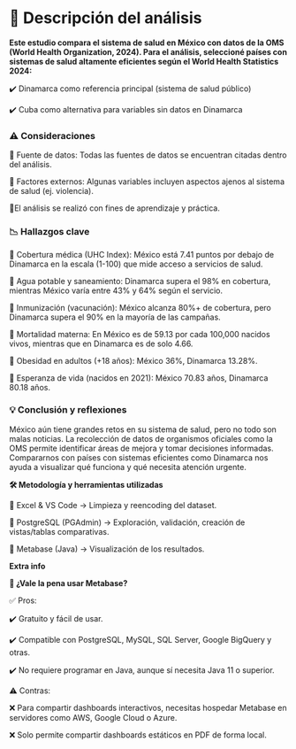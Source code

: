 # 🏥 Descripción del análisis

**Este estudio compara el sistema de salud en México con datos de la OMS (World Health Organization, 2024). Para el análisis, seleccioné países con sistemas de salud altamente eficientes según el World Health Statistics 2024:**

✔️ Dinamarca como referencia principal (sistema de salud público)

✔️ Cuba como alternativa para variables sin datos en Dinamarca

### ⚠️ Consideraciones
📌 Fuente de datos: Todas las fuentes de datos se encuentran citadas dentro del análisis.

📌 Factores externos: Algunas variables incluyen aspectos ajenos al sistema de salud (ej. violencia).

📌El análisis se realizó con fines de aprendizaje y práctica. 

### 📉 Hallazgos clave
🔹 Cobertura médica (UHC Index): México está 7.41 puntos por debajo de Dinamarca en la escala (1-100) que mide acceso a servicios de salud.

🔹 Agua potable y saneamiento: Dinamarca supera el 98% en cobertura, mientras México varía entre 43% y 64% según el servicio.

🔹 Inmunización (vacunación): México alcanza 80%+ de cobertura, pero Dinamarca supera el 90% en la mayoría de las campañas.

🔹 Mortalidad materna: En México es de 59.13 por cada 100,000 nacidos vivos, mientras que en Dinamarca es de solo 4.66.

🔹 Obesidad en adultos (+18 años): México 36%, Dinamarca 13.28%.

🔹 Esperanza de vida (nacidos en 2021): México 70.83 años, Dinamarca 80.18 años.

### 💡 Conclusión y reflexiones
México aún tiene grandes retos en su sistema de salud, pero no todo son malas noticias. La recolección de datos de organismos oficiales como la OMS permite identificar áreas de mejora y tomar decisiones informadas. Compararnos con países con sistemas eficientes como Dinamarca nos ayuda a visualizar qué funciona y qué necesita atención urgente.

**🛠 Metodología y herramientas utilizadas**

🔹 Excel & VS Code → Limpieza y reencoding del dataset.

🔹 PostgreSQL (PGAdmin) → Exploración, validación, creación de vistas/tablas comparativas.

🔹 Metabase (Java) → Visualización de los resultados.

**Extra info**

**🤔 ¿Vale la pena usar Metabase?**

✅ Pros:

✔️ Gratuito y fácil de usar.

✔️ Compatible con PostgreSQL, MySQL, SQL Server, Google BigQuery y otras.

✔️ No requiere programar en Java, aunque sí necesita Java 11 o superior.

⚠️ Contras:

❌ Para compartir dashboards interactivos, necesitas hospedar Metabase en servidores como AWS, Google Cloud o Azure.

❌ Solo permite compartir dashboards estáticos en PDF de forma local.
